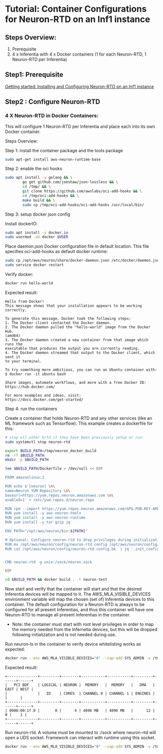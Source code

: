 # Tutorial: Container Configurations for Neuron-RTD on an Inf1 instance 

##  Steps Overview:

1. Prerequisite
2. 4 x Inferentia with 4 x Docker containers (1 for each Neuron-RTD, 1 Neuron-RTD per Inferentia)

## Step1: Prerequisite

[Getting started:  Installing and Configuring Neuron-RTD on an Inf1 instance](./getting-started-neuron-rtd.md)

## Step2 : Configure Neuron-RTD

### 4 X Neuron-RTD in Docker Containers:

This will configure 1 Neuron-RTD per Inferentia and place each into its own Docker container. 

Steps Overview:

Step 1: install the container package  and the tools package


```bash
sudo apt-get install aws-neuron-runtime-base
```


Step 2: enable the oci hooks

```bash
sudo apt install -y golang && \
        go get github.com/joeshaw/json-lossless && \
        cd /tmp/ && \
        git clone https://github.com/awslabs/oci-add-hooks && \
        cd /tmp/oci-add-hooks && \
        make build && \
        sudo cp /tmp/oci-add-hooks/oci-add-hooks /usr/local/bin/
```


Step 3: setup docker json config

Install dockerIO:

```bash
sudo apt install -y docker.io
sudo usermod -aG docker $USER
```

Place daemon.json Docker configuration file in default location. This file specifies oci-add-hooks as default docker runtime:

```bash
sudo cp /opt/aws/neuron/share/docker-daemon.json /etc/docker/daemon.json
sudo service docker restart
```

Verify docker:

```bash
docker run hello-world
```

Expected result:
```
Hello from Docker!
This message shows that your installation appears to be working correctly.

To generate this message, Docker took the following steps:
1. The Docker client contacted the Docker daemon.
2. The Docker daemon pulled the "hello-world" image from the Docker Hub.
(amd64)
3. The Docker daemon created a new container from that image which runs the
executable that produces the output you are currently reading.
4. The Docker daemon streamed that output to the Docker client, which sent it
to your terminal.

To try something more ambitious, you can run an Ubuntu container with:
$ docker run -it ubuntu bash

Share images, automate workflows, and more with a free Docker ID:
https://hub.docker.com/

For more examples and ideas, visit:
https://docs.docker.com/get-started/
```



Step 4: run the containers

Create a container that holds Neuron-RTD and any other services (like an ML framework such as Tensorflow). This example creates a dockerfile for this:

```bash
# stop all other krtd if they have been previously setup or run:
sudo systemctl stop neuron-rtd

export BUILD_PATH=/tmp/neuron_docker_build
rm -rf $BUILD_PATH
mkdir -p $BUILD_PATH

tee $BUILD_PATH/Dockerfile > /dev/null << EOF

FROM amazonlinux:2

RUN echo $'[neuron] \n\
name=Neuron YUM Repository \n\
baseurl=https://yum.repos.neuron.amazonaws.com \n\
enabled=1' > /etc/yum.repos.d/neuron.repo

RUN rpm --import https://yum.repos.neuron.amazonaws.com/GPG-PUB-KEY-AMAZON-AWS-NEURON.PUB
RUN yum install -y aws-neuron-tools
RUN yum install -y aws-neuron-runtime
RUN yum install -y tar gzip jq

ENV PATH="/opt/aws/neuron/bin:${PATH}"

# Optional: Configure neuron-rtd to drop privileges during initialization
RUN mv /opt/aws/neuron/config/neuron-rtd.config /opt/aws/neuron/config/neuron-rtd.config.bk
RUN cat /opt/aws/neuron/config/neuron-rtd.config.bk  | jq '.init_config.drop_all_capabilities = true' > /opt/aws/neuron/config/neuron-rtd.config


CMD neuron-rtd -g unix:/sock/neuron.sock

EOF

cd $BUILD_PATH && docker build . -t neuron-test

```

Now start and verify that the container will start and that the desired Inferentia devices will be mapped to it. The AWS_MLA_VISIBLE_DEVICES environment variable will map the chosen (set of) Inferentia devices to this container. The default configuration for a Neuron-RTD is always to be configured for all present Inferentias, and thus this container will have one Neuron-RTD to manage all present Inferentias in the container.


* Note: the container must start with root level privileges in order to map the memory needed from the Infernetia devices, but this will be dropped following initialization and is not needed during use.

Run neuron-ls in the container to verify device whitelisting works as expected:

```bash
docker run --env AWS_MLA_VISIBLE_DEVICES="0" --cap-add SYS_ADMIN -v /tmp/sock:/sock neuron-test neuron-ls
```
Expected result:
```
+--------------+---------+--------+-----------+-----------+---------+------+------+
|   PCI BDF    | LOGICAL | NEURON |  MEMORY   |  MEMORY   |   DMA   | EAST | WEST |
|              |   ID    | CORES  | CHANNEL 0 | CHANNEL 1 | ENGINES |      |      |
+--------------+---------+--------+-----------+-----------+---------+------+------+
| 0000:00:1f.0 |       0 |      4 | 4096 MB   | 4096 MB   |      12 |    0 |    1 |
+--------------+---------+--------+-----------+-----------+---------+------+------+ 

```

Run neuron-rtd. A volume must be mounted to :/sock where neuron-rtd will open a UDS socket. Framework can interact with runtime using this socket.

```bash
docker run --env AWS_MLA_VISIBLE_DEVICES="0" --cap-add SYS_ADMIN -v /tmp/sock:/sock neuron-test
```

